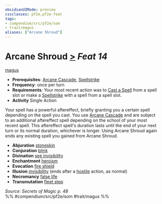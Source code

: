 ```yaml
---
obsidianUIMode: preview
cssclasses: pf2e,pf2e-feat
tags:
- compendium/src/pf2e/som
- trait/magus
aliases: ["Arcane Shroud"]
---
```

# Arcane Shroud  [>](rules/core-rulebook/chapter-9-playing-the-game.md#Actions "Single Action") *Feat 14*  
[magus](rules/traits/magus-som.md "Magus Class Trait")  

- **Prerequisites**: [Arcane Cascade](rules/actions/arcane-cascade-som.md), [Spellstrike](rules/actions/spellstrike-som.md)
- **Frequency**: once per turn
- **Requirements**: Your most recent action was to [Cast a Spell](rules/actions/cast-a-spell.md) from a spell slot or make a [Spellstrike](rules/actions/spellstrike-som.md) with a spell from a spell slot.
- **Activity** Single Action

Your spell has a powerful aftereffect, briefly granting you a certain spell depending on the spell you cast. You use [Arcane Cascade](rules/actions/arcane-cascade-som.md) and are subject to an additional aftereffect spell depending on the school of your most recent spell. This aftereffect spell's duration lasts until the end of your next turn or its normal duration, whichever is longer. Using Arcane Shroud again ends any existing spell you gained from Arcane Shroud.

- **Abjuration** [stoneskin](compendium/spells/stoneskin.md)
- **Conjuration** [blink](compendium/spells/blink.md)
- **Divination** [see invisibility](compendium/spells/see-invisibility.md)
- **Enchantment** [heroism](compendium/spells/heroism.md)
- **Evocation** [fire shield](compendium/spells/fire-shield.md)
- **Illusion** [invisibility](compendium/spells/invisibility.md) (ends after a [hostile](rules/conditions.md#Hostile) action, as normal)
- **Necromancy** [false life](compendium/spells/false-life.md)
- **Transmutation** [fleet step](compendium/spells/fleet-step.md)

*Source: Secrets of Magic p. 48*  
%% #compendium/src/pf2e/som #trait/magus %%